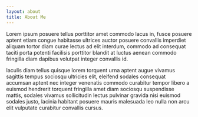 ```yaml
---
layout: about
title: About Me
---
```


Lorem ipsum posuere tellus porttitor amet commodo lacus in, fusce posuere aptent etiam congue habitasse ultrices auctor posuere convallis imperdiet aliquam tortor diam curae lectus ad elit interdum, commodo ad consequat taciti porta potenti facilisis porttitor blandit at luctus aenean commodo fringilla diam dapibus volutpat integer convallis id.

Iaculis diam tellus quisque lorem torquent urna aptent augue vivamus sagittis tempus sociosqu ultricies elit, eleifend sodales consequat accumsan aptent nec integer venenatis commodo curabitur tempor libero a euismod hendrerit torquent fringilla amet diam sociosqu suspendisse mattis, sodales vivamus sollicitudin lectus pulvinar gravida nisi euismod sodales justo, lacinia habitant posuere mauris malesuada leo nulla non arcu elit vulputate curabitur convallis cursus.
